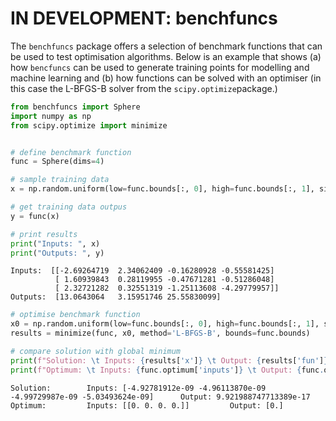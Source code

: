# IN DEVELOPMENT: benchfuncs

The `benchfuncs` package offers a selection of benchmark functions that can be used to test optimisation algorithms. Below is an example that shows (a) how `bencfuncs` can be used to generate training points for modelling and machine learning and (b) how functions can be solved with an optimiser (in this case the L-BFGS-B solver from the `scipy.optimize`package.)

```python
from benchfuncs import Sphere
import numpy as np
from scipy.optimize import minimize


# define benchmark function
func = Sphere(dims=4)

# sample training data
x = np.random.uniform(low=func.bounds[:, 0], high=func.bounds[:, 1], size=(3, func.dims))

# get training data outpus
y = func(x)

# print results
print("Inputs: ", x)
print("Outputs: ", y)
```

```
Inputs:  [[-2.69264719  2.34062409 -0.16280928 -0.55581425]
          [ 1.60939843  0.28119955 -0.47671281 -0.51286048]
          [ 2.32721282  0.32551319 -1.25113608 -4.29779957]]
Outputs:  [13.0643064   3.15951746 25.55830099]
```

```python
# optimise benchmark function
x0 = np.random.uniform(low=func.bounds[:, 0], high=func.bounds[:, 1], size=func.dims)
results = minimize(func, x0, method='L-BFGS-B', bounds=func.bounds)

# compare solution with global minimum
print(f"Solution: \t Inputs: {results['x']} \t Output: {results['fun']}")
print(f"Optimum: \t Inputs: {func.optimum['inputs']} \t Output: {func.optimum['output']}")
```

```
Solution:        Inputs: [-4.92781912e-09 -4.96113870e-09 -4.99729987e-09 -5.03493624e-09]      Output: 9.921988747713389e-17
Optimum:         Inputs: [[0. 0. 0. 0.]]         Output: [0.]
```
